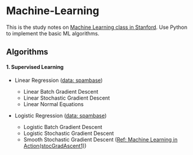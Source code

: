 # Machine-Learning

This is the study notes on [Machine Learning class in Stanford](http://cs229.stanford.edu/). Use Python to implement the basic ML algorithms.

## Algorithms

#### 1. Supervised Learning
* Linear Regression ([data: spambase](http://archive.ics.uci.edu/ml/datasets/Spambase))
	- Linear Batch Gradient Descent
	- Linear Stochastic Gradient Descent
	- Linear Normal Equations

* Logistic Regression ([data: spambase](http://archive.ics.uci.edu/ml/datasets/Spambase))
	- Logistic Batch Gradient Descent
	- Logistic Stochastic Gradient Descent
    - Smooth Stochastic Gradient Descent ([Ref: Machine Learning in Action(stocGradAscent1)](https://github.com/pbharrin/machinelearninginaction/blob/master/Ch05/logRegres.py))
